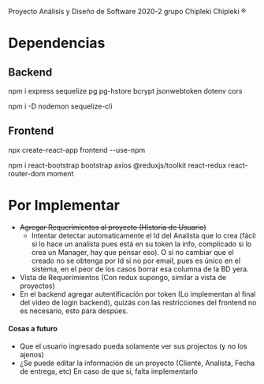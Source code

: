 Proyecto Análisis y Diseño de Software 2020-2 grupo Chipleki Chipleki ®

# Dependencias
## Backend
npm i express sequelize pg pg-hstore bcrypt jsonwebtoken dotenv cors

npm i -D nodemon sequelize-cli
## Frontend
npx create-react-app frontend --use-npm

npm i react-bootstrap bootstrap axios @reduxjs/toolkit react-redux react-router-dom moment

# Por Implementar
* ~~Agregar Requerimientos al proyecto (Historia de Usuario)~~
  + Intentar detectar automaticamente el Id del Analista que lo crea (fácil si lo hace un analista pues está en su token la info, complicado si lo crea un Manager, hay que pensar eso). O si no cambiar que el creado no se obtenga por Id si no por email, pues es único en el sistema, en el peor de los casos borrar esa columna de la BD yera.
* Vista de Requerimientos (Con redux supongo, similar a vista de proyectos)
* En el backend agregar autentificación por token (Lo implementan al final del video de login backend), quizás con las restricciones del frontend no es necesario, esto para despúes.
#### Cosas a futuro
* Que el usuario ingresado pueda solamente ver sus projectos (y no los ajenos)
* ¿Se puede editar la información de un proyecto (Cliente, Analista, Fecha de entrega, etc) En caso de que si, falta implementarlo
